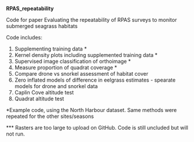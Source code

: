 **RPAS_repeatability**

Code for paper Evaluating the repeatability of RPAS surveys to monitor submerged seagrass habitats

Code includes:

1) Supplementing training data *
2) Kernel density plots including supplemented training data *
3) Supervised image classification of orthoimage *
4) Measure proportion of quadrat coverage *
5) Compare drone vs snorkel assessment of habitat cover
6) Zero inflated models of difference in eelgrass estimates - spearate models for drone and snorkel data
7) Caplin Cove altitude test
8) Quadrat altitude test

*Example code, using the North Harbour dataset. Same methods were repeated for the other sites/seasons

*** Rasters are too large to upload on GitHub. Code is still uncluded but will not run.
